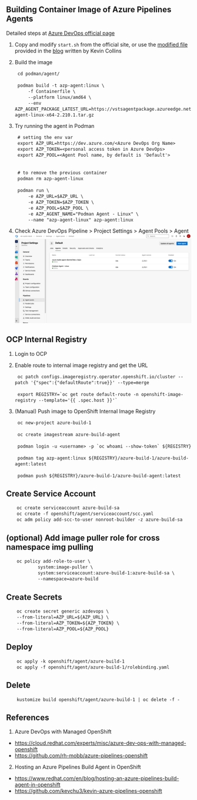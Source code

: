 ## Building Container Image of Azure Pipelines Agents
Detailed steps at [Azure DevOps official page](https://learn.microsoft.com/en-us/azure/devops/pipelines/agents/docker?view=azure-devops#create-and-build-the-dockerfile-1)

1. Copy and modify `start.sh` from the official site, or use the [modified file](https://github.com/rh-mobb/azure-pipelines-openshift/blob/main/assets/start.sh) provided in the [blog](https://cloud.redhat.com/experts/misc/azure-dev-ops-with-managed-openshift/) written by Kevin Collins 

1. Build the image
        
        cd podman/agent/

        podman build -t azp-agent:linux \
            -f Containerfile \
            --platform linux/amd64 \
            --env AZP_AGENT_PACKAGE_LATEST_URL=https://vstsagentpackage.azureedge.net/agent/2.210.1/vsts-agent-linux-x64-2.210.1.tar.gz 

1. Try running the agent in Podman

        # setting the env var
        export AZP_URL=https://dev.azure.com/<Azure DevOps Org Name>
        export AZP_TOKEN=<personal access token in Azure DevOps>
        export AZP_POOL=<Agent Pool name, by default is 'Default'>


        # to remove the previous container
        podman rm azp-agent-linux

        podman run \
            -e AZP_URL=$AZP_URL \
            -e AZP_TOKEN=$AZP_TOKEN \
            -e AZP_POOL=$AZP_POOL \
            -e AZP_AGENT_NAME="Podman Agent - Linux" \
            --name "azp-agent-linux" azp-agent:linux

1. Check Azure DevOps Pipeline > Project Settings > Agent Pools > Agent
        ![Agent UI](img/agent.png)

## OCP Internal Registry
1. Login to OCP

2. Enable route to internal image registry and get the URL

        oc patch configs.imageregistry.operator.openshift.io/cluster --patch '{"spec":{"defaultRoute":true}}' --type=merge

        export REGISTRY=`oc get route default-route -n openshift-image-registry --template='{{ .spec.host }}'`

1. (Manual) Push image to OpenShift Internal Image Registry

        oc new-project azure-build-1

        oc create imagestream azure-build-agent

        podman login -u <username> -p `oc whoami --show-token` ${REGISTRY}

        podman tag azp-agent:linux ${REGISTRY}/azure-build-1/azure-build-agent:latest

        podman push ${REGISTRY}/azure-build-1/azure-build-agent:latest

## Create Service Account
        oc create serviceaccount azure-build-sa
        oc create -f openshift/agent/serviceaccount/scc.yaml
        oc adm policy add-scc-to-user nonroot-builder -z azure-build-sa

## (optional) Add image puller role for cross namespace img pulling
        oc policy add-role-to-user \
                system:image-puller \
                system:serviceaccount:azure-build-1:azure-build-sa \
                --namespace=azure-build

## Create Secrets
        oc create secret generic azdevops \                 
        --from-literal=AZP_URL=${AZP_URL} \
        --from-literal=AZP_TOKEN=${AZP_TOKEN} \
        --from-literal=AZP_POOL=${AZP_POOL}

## Deploy
        oc apply -k openshift/agent/azure-build-1
        oc apply -f openshift/agent/azure-build-1/rolebinding.yaml

## Delete
        kustomize build openshift/agent/azure-build-1 | oc delete -f -

## References
1. Azure DevOps with Managed OpenShift
- https://cloud.redhat.com/experts/misc/azure-dev-ops-with-managed-openshift
- https://github.com/rh-mobb/azure-pipelines-openshift

2. Hosting an Azure Pipelines Build Agent in OpenShift
- https://www.redhat.com/en/blog/hosting-an-azure-pipelines-build-agent-in-openshift  
- https://github.com/kevchu3/kevin-azure-pipelines-openshift